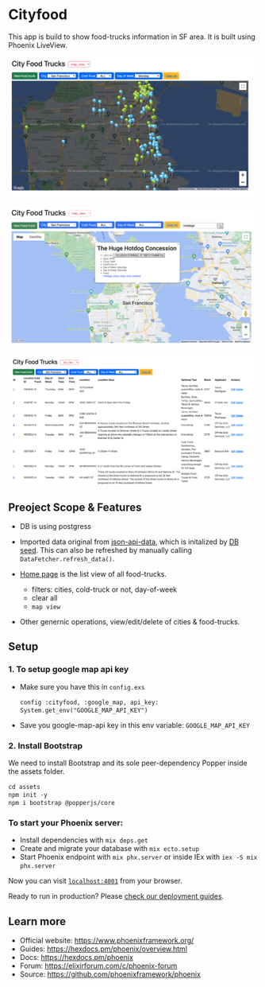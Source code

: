 # Cityfood
This app is build to show food-trucks information in SF area.  It is built using Phoenix LiveView. 

  ![map-view](./docs/map_view.jpg)
  
  ![search-food](./docs/search_food.jpg)

  ![list-view](./docs/list_view.jpg)

## Preoject Scope & Features
- DB is using postgress
- Imported data original from [json-api-data](https://data.sfgov.org/resource/jjew-r69b.json), which is initalized by [DB seed](./priv/repo/seeds.exs). This can also be refreshed by manually calling `DataFetcher.refresh_data()`.
- [Home page](http://localhost:4001/) is the list view of all food-trucks. 
  - filters: cities, cold-truck or not, day-of-week
  - clear all
  - `map view`

- Other genernic operations, view/edit/delete of cities & food-trucks. 

## Setup 

### 1. To setup google map api key

- Make sure you have this in `config.exs` 
  ```
  config :cityfood, :google_map, api_key: System.get_env("GOOGLE_MAP_API_KEY")
  ```
- Save you google-map-api key in this env variable: `GOOGLE_MAP_API_KEY`

### 2. Install Bootstrap

We need to install Bootstrap and its sole peer-dependency Popper inside the assets folder.
  ```
  cd assets
  npm init -y 
  npm i bootstrap @popperjs/core 
  ```
  
### To start your Phoenix server:

  * Install dependencies with `mix deps.get`
  * Create and migrate your database with `mix ecto.setup`
  * Start Phoenix endpoint with `mix phx.server` or inside IEx with `iex -S mix phx.server`

Now you can visit [`localhost:4001`](http://localhost:4001) from your browser.

Ready to run in production? Please [check our deployment guides](https://hexdocs.pm/phoenix/deployment.html).

## Learn more

  * Official website: https://www.phoenixframework.org/
  * Guides: https://hexdocs.pm/phoenix/overview.html
  * Docs: https://hexdocs.pm/phoenix
  * Forum: https://elixirforum.com/c/phoenix-forum
  * Source: https://github.com/phoenixframework/phoenix
